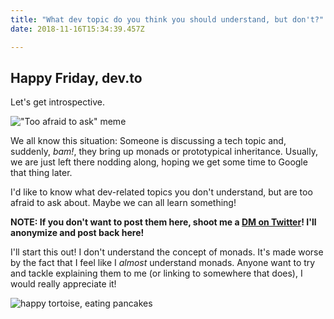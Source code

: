 ```yaml
---
title: "What dev topic do you think you should understand, but don't?"
date: 2018-11-16T15:34:39.457Z

---
```

## Happy Friday, dev.to

Let's get introspective.

!["Too afraid to ask" meme](https://i.kym-cdn.com/photos/images/newsfeed/000/853/556/29e.gif)

We all know this situation: Someone is discussing a tech topic and, suddenly, *bam!*, they bring up monads or prototypical inheritance. Usually, we are just left there nodding along, hoping we get some time to Google that thing later. 

I'd like to know what dev-related topics you don't understand, but are too afraid to ask about. Maybe we can all learn something!

**NOTE: If you don't want to post them here, shoot me a [DM on Twitter](https://twitter.com/callmewuz)! I'll anonymize and post back here!**

I'll start this out! I don't understand the concept of monads. It's made worse by the fact that I feel like I _almost_ understand monads. Anyone want to try and tackle explaining them to me (or linking to somewhere that does), I would really appreciate it!

![happy tortoise, eating pancakes](https://media.giphy.com/media/3o7qDFqyTXbUKr8COs/giphy.gif)